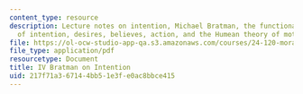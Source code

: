 ```yaml
---
content_type: resource
description: Lecture notes on intention, Michael Bratman, the functional benefits
  of intention, desires, believes, action, and the Humean theory of motivation.
file: https://ol-ocw-studio-app-qa.s3.amazonaws.com/courses/24-120-moral-psychology-spring-2009/217f71a367144bb51e3fe0ac8bbce415_MIT24_120s09_lec04.pdf
file_type: application/pdf
resourcetype: Document
title: IV Bratman on Intention
uid: 217f71a3-6714-4bb5-1e3f-e0ac8bbce415
---
```

